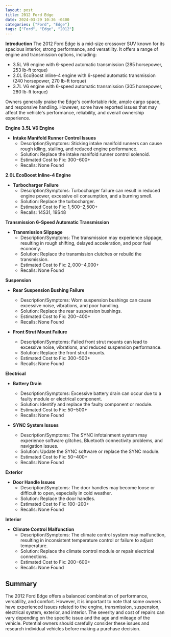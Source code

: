 ```yaml
---
layout: post
title: 2012 Ford Edge
date: 2024-03-29 10:36 -0400
categories: ["Ford", "Edge"]
tags: ["Ford", "Edge", "2012"]
---
```

**Introduction**
The 2012 Ford Edge is a mid-size crossover SUV known for its spacious interior, strong performance, and versatility. It offers a range of engine and transmission options, including:

* 3.5L V6 engine with 6-speed automatic transmission (285 horsepower, 253 lb-ft torque)
* 2.0L EcoBoost inline-4 engine with 6-speed automatic transmission (240 horsepower, 270 lb-ft torque)
* 3.7L V6 engine with 6-speed automatic transmission (305 horsepower, 280 lb-ft torque)

Owners generally praise the Edge's comfortable ride, ample cargo space, and responsive handling. However, some have reported issues that may affect the vehicle's performance, reliability, and overall ownership experience.

**Engine**
**3.5L V6 Engine**
* **Intake Manifold Runner Control Issues**
    * Description/Symptoms: Sticking intake manifold runners can cause rough idling, stalling, and reduced engine performance.
    * Solution: Replace the intake manifold runner control solenoid.
    * Estimated Cost to Fix: $300-$600+
    * Recalls: None Found

**2.0L EcoBoost Inline-4 Engine**
* **Turbocharger Failure**
    * Description/Symptoms: Turbocharger failure can result in reduced engine power, excessive oil consumption, and a burning smell.
    * Solution: Replace the turbocharger.
    * Estimated Cost to Fix: $1,500-$2,500+
    * Recalls: 14S31, 19S48

**Transmission**
**6-Speed Automatic Transmission**
* **Transmission Slippage**
    * Description/Symptoms: The transmission may experience slippage, resulting in rough shifting, delayed acceleration, and poor fuel economy.
    * Solution: Replace the transmission clutches or rebuild the transmission.
    * Estimated Cost to Fix: $2,000-$4,000+
    * Recalls: None Found

**Suspension**
* **Rear Suspension Bushing Failure**
    * Description/Symptoms: Worn suspension bushings can cause excessive noise, vibrations, and poor handling.
    * Solution: Replace the rear suspension bushings.
    * Estimated Cost to Fix: $200-$400+
    * Recalls: None Found

* **Front Strut Mount Failure**
    * Description/Symptoms: Failed front strut mounts can lead to excessive noise, vibrations, and reduced suspension performance.
    * Solution: Replace the front strut mounts.
    * Estimated Cost to Fix: $300-$500+
    * Recalls: None Found

**Electrical**
* **Battery Drain**
    * Description/Symptoms: Excessive battery drain can occur due to a faulty module or electrical component.
    * Solution: Identify and replace the faulty component or module.
    * Estimated Cost to Fix: $50-$500+
    * Recalls: None Found

* **SYNC System Issues**
    * Description/Symptoms: The SYNC infotainment system may experience software glitches, Bluetooth connectivity problems, and navigation issues.
    * Solution: Update the SYNC software or replace the SYNC module.
    * Estimated Cost to Fix: $50-$400+
    * Recalls: None Found

**Exterior**
* **Door Handle Issues**
    * Description/Symptoms: The door handles may become loose or difficult to open, especially in cold weather.
    * Solution: Replace the door handles.
    * Estimated Cost to Fix: $100-$200+
    * Recalls: None Found

**Interior**
* **Climate Control Malfunction**
    * Description/Symptoms: The climate control system may malfunction, resulting in inconsistent temperature control or failure to adjust temperature.
    * Solution: Replace the climate control module or repair electrical connections.
    * Estimated Cost to Fix: $200-$600+
    * Recalls: None Found

## **Summary**
The 2012 Ford Edge offers a balanced combination of performance, versatility, and comfort. However, it is important to note that some owners have experienced issues related to the engine, transmission, suspension, electrical system, exterior, and interior. The severity and cost of repairs can vary depending on the specific issue and the age and mileage of the vehicle. Potential owners should carefully consider these issues and research individual vehicles before making a purchase decision.
